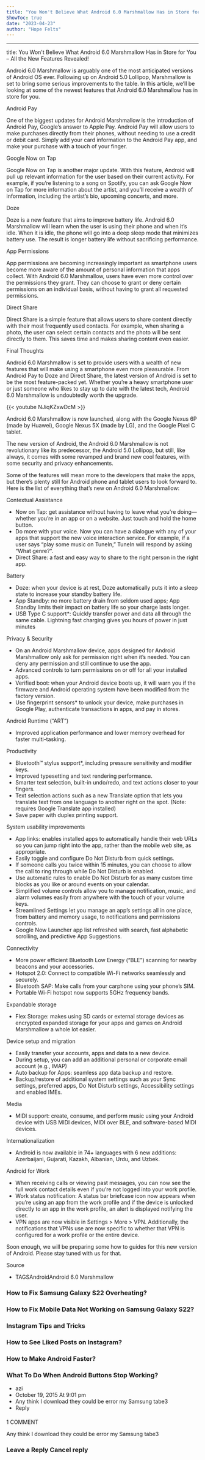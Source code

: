 ```yaml
---
title: "You Won't Believe What Android 6.0 Marshmallow Has in Store for You – All the New Features Revealed!"
ShowToc: true 
date: "2023-04-23"
author: "Hope Felts"
---
```

*****
title: You Won't Believe What Android 6.0 Marshmallow Has in Store for You – All the New Features Revealed!

Android 6.0 Marshmallow is arguably one of the most anticipated versions of Android OS ever. Following up on Android 5.0 Lollipop, Marshmallow is set to bring some serious improvements to the table. In this article, we’ll be looking at some of the newest features that Android 6.0 Marshmallow has in store for you.

Android Pay

One of the biggest updates for Android Marshmallow is the introduction of Android Pay, Google’s answer to Apple Pay. Android Pay will allow users to make purchases directly from their phones, without needing to use a credit or debit card. Simply add your card information to the Android Pay app, and make your purchase with a touch of your finger.

Google Now on Tap

Google Now on Tap is another major update. With this feature, Android will pull up relevant information for the user based on their current activity. For example, if you’re listening to a song on Spotify, you can ask Google Now on Tap for more information about the artist, and you’ll receive a wealth of information, including the artist’s bio, upcoming concerts, and more.

Doze

Doze is a new feature that aims to improve battery life. Android 6.0 Marshmallow will learn when the user is using their phone and when it’s idle. When it is idle, the phone will go into a deep sleep mode that minimizes battery use. The result is longer battery life without sacrificing performance.

App Permissions

App permissions are becoming increasingly important as smartphone users become more aware of the amount of personal information that apps collect. With Android 6.0 Marshmallow, users have even more control over the permissions they grant. They can choose to grant or deny certain permissions on an individual basis, without having to grant all requested permissions.

Direct Share

Direct Share is a simple feature that allows users to share content directly with their most frequently used contacts. For example, when sharing a photo, the user can select certain contacts and the photo will be sent directly to them. This saves time and makes sharing content even easier.

Final Thoughts

Android 6.0 Marshmallow is set to provide users with a wealth of new features that will make using a smartphone even more pleasurable. From Android Pay to Doze and Direct Share, the latest version of Android is set to be the most feature-packed yet. Whether you’re a heavy smartphone user or just someone who likes to stay up to date with the latest tech, Android 6.0 Marshmallow is undoubtedly worth the upgrade.

{{< youtube NJiqKZxwDcM >}} 



Android 6.0 Marshmallow is now launched, along with the Google Nexus 6P (made by Huawei), Google Nexus 5X (made by LG), and the Google Pixel C tablet.
 
The new version of Android, the Android 6.0 Marshmallow is not revolutionary like its predecessor, the Android 5.0 Lollipop, but still, like always, it comes with some revamped and brand new cool features, with some security and privacy enhancements.
 

 
Some of the features will mean more to the developers that make the apps, but there’s plenty still for Android phone and tablet users to look forward to.
Here is the list of everything that’s new on Android 6.0 Marshmallow:
 
Contextual Assistance
 
- Now on Tap: get assistance without having to leave what you’re doing—whether you’re in an app or on a website. Just touch and hold the home button.
 - Do more with your voice. Now you can have a dialogue with any of your apps that support the new voice interaction service. For example, if a user says “play some music on TuneIn,” TuneIn will respond by asking “What genre?”.
 - Direct Share: a fast and easy way to share to the right person in the right app.

 
Battery
 
- Doze: when your device is at rest, Doze automatically puts it into a sleep state to increase your standby battery life.
 - App Standby: no more battery drain from seldom used apps; App Standby limits their impact on battery life so your charge lasts longer.
 - USB Type C support*: Quickly transfer power and data all through the same cable. Lightning fast charging gives you hours of power in just minutes

 
Privacy & Security
 
- On an Android Marshmallow device, apps designed for Android Marshmallow only ask for permission right when it’s needed. You can deny any permission and still continue to use the app.
 - Advanced controls to turn permissions on or off for all your installed apps.
 - Verified boot: when your Android device boots up, it will warn you if the firmware and Android operating system have been modified from the factory version.
 - Use fingerprint sensors* to unlock your device, make purchases in Google Play, authenticate transactions in apps, and pay in stores.

 
Android Runtime (“ART”)
 
- Improved application performance and lower memory overhead for faster multi-tasking.

 
Productivity
 
- Bluetooth™ stylus support*, including pressure sensitivity and modifier keys.
 - Improved typesetting and text rendering performance.
 - Smarter text selection, built-in undo/redo, and text actions closer to your fingers.
 - Text selection actions such as a new Translate option that lets you translate text from one language to another right on the spot. (Note: requires Google Translate app installed)
 - Save paper with duplex printing support.

 
System usability improvements
 
- App links: enables installed apps to automatically handle their web URLs so you can jump right into the app, rather than the mobile web site, as appropriate.
 - Easily toggle and configure Do Not Disturb from quick settings.
 - If someone calls you twice within 15 minutes, you can choose to allow the call to ring through while Do Not Disturb is enabled.
 - Use automatic rules to enable Do Not Disturb for as many custom time blocks as you like or around events on your calendar.
 - Simplified volume controls allow you to manage notification, music, and alarm volumes easily from anywhere with the touch of your volume keys.
 - Streamlined Settings let you manage an app’s settings all in one place, from battery and memory usage, to notifications and permissions controls.
 - Google Now Launcher app list refreshed with search, fast alphabetic scrolling, and predictive App Suggestions.

 
Connectivity
 
- More power efficient Bluetooth Low Energy (“BLE”) scanning for nearby beacons and your accessories.
 - Hotspot 2.0: Connect to compatible Wi-Fi networks seamlessly and securely.
 - Bluetooth SAP: Make calls from your carphone using your phone’s SIM.
 - Portable Wi-Fi hotspot now supports 5GHz frequency bands.

 
Expandable storage
 
- Flex Storage: makes using SD cards or external storage devices as encrypted expanded storage for your apps and games on Android Marshmallow a whole lot easier.

 
Device setup and migration
 
- Easily transfer your accounts, apps and data to a new device.
 - During setup, you can add an additional personal or corporate email account (e.g., IMAP)
 - Auto backup for Apps: seamless app data backup and restore.
 - Backup/restore of additional system settings such as your Sync settings, preferred apps, Do Not Disturb settings, Accessibility settings and enabled IMEs.

 
Media
 
- MIDI support: create, consume, and perform music using your Android device with USB MIDI devices, MIDI over BLE, and software-based MIDI devices.

 
Internationalization
 
- Android is now available in 74+ languages with 6 new additions: Azerbaijani, Gujarati, Kazakh, Albanian, Urdu, and Uzbek.

 
Android for Work
 
- When receiving calls or viewing past messages, you can now see the full work contact details even if you’re not logged into your work profile.
 - Work status notification: A status bar briefcase icon now appears when you’re using an app from the work profile and if the device is unlocked directly to an app in the work profile, an alert is displayed notifying the user.
 - VPN apps are now visible in Settings > More > VPN. Additionally, the notifications that VPNs use are now specific to whether that VPN is configured for a work profile or the entire device.

 
Soon enough, we will be preparing some how to guides for this new version of Android. Please stay tuned with us for that.
 
Source
 
- TAGSAndroidAndroid 6.0 Marshmallow

 
### How to Fix Samsung Galaxy S22 Overheating?
 
### How to Fix Mobile Data Not Working on Samsung Galaxy S22?
 
### Instagram Tips and Tricks
 
### How to See Liked Posts on Instagram?
 
### How to Make Android Faster?
 
### What To Do When Android Buttons Stop Working?
 
- azi
 - October 19, 2015 At 9:01 pm
 - Any think I download they could be error my Samsung tabe3
 - Reply

 
#### 
1 COMMENT

 
Any think I download they could be error my Samsung tabe3
 
### Leave a Reply Cancel reply





